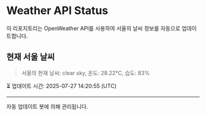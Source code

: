 
# Weather API Status

이 리포지토리는 OpenWeather API를 사용하여 서울의 날씨 정보를 자동으로 업데이트합니다.

## 현재 서울 날씨
> 서울의 현재 날씨: clear sky, 온도: 28.22°C, 습도: 83%

⏳ 업데이트 시간: 2025-07-27 14:20:55 (UTC)

---
자동 업데이트 봇에 의해 관리됩니다.

